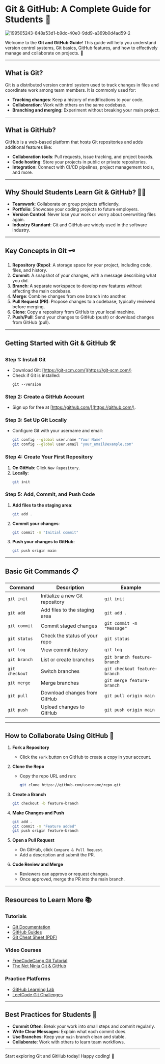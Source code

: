 # Git & GitHub: A Complete Guide for Students 🚀

![199505243-848a53d1-b9dc-40e0-9dd9-a369b0d4ad59-2](https://github.com/user-attachments/assets/a057bb94-a6e7-4c38-b0db-af5e0ff0ed7d)


Welcome to the **Git and GitHub Guide**! This guide will help you understand version control systems, Git basics, GitHub features, and how to effectively manage and collaborate on projects. 🚧

---

## What is Git?

Git is a distributed version control system used to track changes in files and coordinate work among team members. It is commonly used for:  
- **Tracking changes**: Keep a history of modifications to your code.  
- **Collaboration**: Work with others on the same codebase.  
- **Branching and merging**: Experiment without breaking your main project.  

---

## What is GitHub?

GitHub is a web-based platform that hosts Git repositories and adds additional features like:  
- **Collaboration tools**: Pull requests, issue tracking, and project boards.  
- **Code hosting**: Store your projects in public or private repositories.  
- **Integration**: Connect with CI/CD pipelines, project management tools, and more.  

---

## Why Should Students Learn Git & GitHub? 🧑‍🎓  
- **Teamwork**: Collaborate on group projects efficiently.  
- **Portfolio**: Showcase your coding projects to future employers.  
- **Version Control**: Never lose your work or worry about overwriting files again.  
- **Industry Standard**: Git and GitHub are widely used in the software industry.

---

## Key Concepts in Git 🗝️  

1. **Repository (Repo)**: A storage space for your project, including code, files, and history.  
2. **Commit**: A snapshot of your changes, with a message describing what you did.  
3. **Branch**: A separate workspace to develop new features without affecting the main codebase.  
4. **Merge**: Combine changes from one branch into another.  
5. **Pull Request (PR)**: Propose changes to a codebase, typically reviewed before merging.  
6. **Clone**: Copy a repository from GitHub to your local machine.  
7. **Push/Pull**: Send your changes to GitHub (push) or download changes from GitHub (pull).  

---

## Getting Started with Git & GitHub 🛠️  

### Step 1: Install Git  
- Download Git: [https://git-scm.com/](https://git-scm.com/)  
- Check if Git is installed:  
  ```
  git --version
  ```

### Step 2: Create a GitHub Account  
- Sign up for free at [https://github.com/](https://github.com/).  

### Step 3: Set Up Git Locally  
- Configure Git with your username and email:  
  ```bash
  git config --global user.name "Your Name"  
  git config --global user.email "your_email@example.com"
  ```

### Step 4: Create Your First Repository  
1. **On GitHub**: Click `New Repository`.  
2. **Locally**:  
   ```bash
   git init
   ```

### Step 5: Add, Commit, and Push Code  
1. **Add files to the staging area**:  
   ```bash
   git add .
   ```
2. **Commit your changes**:  
   ```bash
   git commit -m "Initial commit"
   ```
3. **Push your changes to GitHub**:  
   ```bash
   git push origin main
   ```

---

## Basic Git Commands 📋  

| Command               | Description                                   | Example                          |
|-----------------------|-----------------------------------------------|----------------------------------|
| `git init`           | Initialize a new Git repository               | `git init`                      |
| `git add`            | Add files to the staging area                 | `git add .`                     |
| `git commit`         | Commit staged changes                        | `git commit -m "Message"`       |
| `git status`         | Check the status of your repo                 | `git status`                    |
| `git log`            | View commit history                          | `git log`                       |
| `git branch`         | List or create branches                      | `git branch feature-branch`     |
| `git checkout`       | Switch branches                              | `git checkout feature-branch`   |
| `git merge`          | Merge branches                               | `git merge feature-branch`      |
| `git pull`           | Download changes from GitHub                 | `git pull origin main`          |
| `git push`           | Upload changes to GitHub                     | `git push origin main`          |

---

## How to Collaborate Using GitHub 🤝  

1. **Fork a Repository**  
   - Click the `Fork` button on GitHub to create a copy in your account.  

2. **Clone the Repo**  
   - Copy the repo URL and run:  
     ```bash
     git clone https://github.com/username/repo.git
     ```

3. **Create a Branch**  
   ```bash
   git checkout -b feature-branch
   ```

4. **Make Changes and Push**  
   ```bash
   git add .  
   git commit -m "Feature added"  
   git push origin feature-branch
   ```

5. **Open a Pull Request**  
   - On GitHub, click `Compare & Pull Request`.  
   - Add a description and submit the PR.  

6. **Code Review and Merge**  
   - Reviewers can approve or request changes.  
   - Once approved, merge the PR into the main branch.  

---

## Resources to Learn More 📚  

### Tutorials  
- [Git Documentation](https://git-scm.com/doc)  
- [GitHub Guides](https://guides.github.com/)  
- [Git Cheat Sheet (PDF)](https://education.github.com/git-cheat-sheet-education.pdf)  

### Video Courses  
- [FreeCodeCamp Git Tutorial](https://www.youtube.com/watch?v=RGOj5yH7evk)  
- [The Net Ninja Git & GitHub](https://www.youtube.com/playlist?list=PL4cUxeGkcC9hL6i0dJfai8Ugr4oyBjFvx)  

### Practice Platforms  
- [GitHub Learning Lab](https://lab.github.com/)  
- [LeetCode Git Challenges](https://leetcode.com)  

---

## Best Practices for Students 📌  
- **Commit Often**: Break your work into small steps and commit regularly.  
- **Write Clear Messages**: Explain what each commit does.  
- **Use Branches**: Keep your `main` branch clean and stable.  
- **Collaborate**: Work with others to learn team workflows.  

---

Start exploring Git and GitHub today! Happy coding! 🚀
